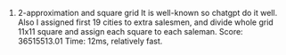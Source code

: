 1. 2-approximation and square grid
It is well-known so chatgpt do it well. Also I assigned first 19 cities to extra salesmen, and divide whole grid 11x11 square and assign each square to each saleman.
Score: 36515513.01
Time: 12ms, relatively fast.
